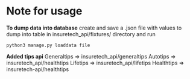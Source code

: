 # Note for usage
**To dump data into database**
create and save a .json file with values to dump into table in insuretech_api/fixtures/ directory and run

`python3 manage.py loaddata file`

**Added tips api**
Generaltips => insuretech_api/generaltips
Autotips => insuretech_api/healthtips
Lifetips => insuretech_api/lifetips
Healthtips => insuretech-api/healthtips
